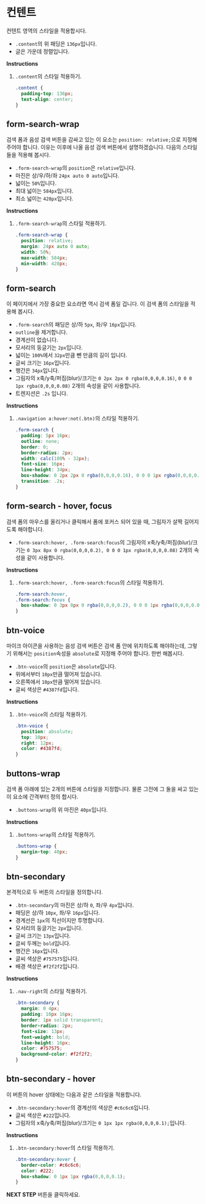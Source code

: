 # 컨텐트
컨텐트 영역의 스타일을 적용합시다.
* `.content`의 위 패딩은 `136px`입니다.
* 글은 가운데 정렬입니다.

**Instructions**
1. `.content`의 스타일 적용하기.
    ```css
    .content {
      padding-top: 136px;
      text-align: center;
    }
    ```



## form-search-wrap
검색 폼과 음성 검색 버튼을 감싸고 있는 이 요소는 `position: relative;`으로 지정해주어야 합니다. 이유는 이후에 나올 음성 검색 버튼에서 설명하겠습니다. 다음의 스타일들을 적용해 봅시다.      
- `.form-search-wrap`의 `position`은 `relative`입니다.
- 마진은 상/우/하/좌 `24px auto 0 auto`입니다.
- 넓이는 `50%`입니다.
- 최대 넓이는 `584px`입니다.
- 최소 넓이는 `428px`입니다.

**Instructions**
1. `.form-search-wrap`의 스타일 적용하기.
   ```css
   .form-search-wrap {
     position: relative;
     margin: 24px auto 0 auto;
     width: 50%;
     max-width: 584px;
     min-width: 428px;
   }
   ```



## form-search
이 페이지에서 가장 중요한 요소라면 역시 검색 폼일 겁니다. 이 검색 폼의 스타일을 적용해 봅시다.
- `.form-search`의 패딩은 상/하 `5px`, 좌/우 `16px`입니다.
- `outline`을 제거합니다.
- 경계선이 없습니다.
- 모서리의 둥글기는 `2px`입니다.
- 넓이는 `100%`에서 `32px`만큼 뺀 만큼의 길이 입니다.
- 글씨 크기는 `16px`입니다.
- 행간은 `34px`입니다.
- 그림자의 x축/y축/퍼짐(blur)/크기는 `0 2px 2px 0 rgba(0,0,0,0.16)`, `0 0 0 1px rgba(0,0,0,0.08)` 2개의 속성을 같이 사용합니다.
- 트렌지션은 `.2s` 입니다.

**Instructions**
1. `.navigation a:hover:not(.btn)`의 스타일 적용하기.
   ```css
   .form-search {
     padding: 5px 16px;
     outline: none;
     border: 0;
     border-radius: 2px;
     width: calc(100% - 32px);
     font-size: 16px;
     line-height: 34px;
     box-shadow: 0 2px 2px 0 rgba(0,0,0,0.16), 0 0 0 1px rgba(0,0,0,0.08);
     transition: .2s;
   }
   ```



## form-search - hover, focus
검색 폼의 마우스를 올리거나 클릭해서 폼에 포커스 되어 있을 때, 그림자가 살짝 길어지도록 해야합니다.      
- `.form-search:hover, .form-search:focus`의 그림자의 x축/y축/퍼짐(blur)/크기는 `0 3px 8px 0 rgba(0,0,0,0.2), 0 0 0 1px rgba(0,0,0,0.08)` 2개의 속성을 같이 사용합니다.

**Instructions**
1. `.form-search:hover, .form-search:focus`의 스타일 적용하기.
   ```css
   .form-search:hover,
   .form-search:focus {
     box-shadow: 0 3px 8px 0 rgba(0,0,0,0.2), 0 0 0 1px rgba(0,0,0,0.08);
   }
   ```



## btn-voice
마이크 아이콘을 사용하는 음성 검색 버튼은 검색 폼 안에 위치하도록 해야하는데, 그렇기 위해서는 `position`속성을 `absolute`로 지정해 주어야 합니다. 한번 해봅시다.      

- `.btn-voice`의 `position`은 `absolute`입니다.
- 위에서부터 `10px`만큼 떨어져 있습니다.
- 오른쪽에서 `10px`만큼 떨어져 있습니다.
- 글씨 색상은 `#4387fd`입니다.

**Instructions**
1. `.btn-voice`의 스타일 적용하기.
   ```css
   .btn-voice {
     position: absolute;
     top: 10px;
     right: 12px;
     color: #4387fd;
   }
   ```
  
   

## buttons-wrap
검색 폼 아래에 있는 2개의 버튼에 스타일을 지정합니다. 물론 그전에 그 둘을 싸고 있는 이 요소에 간격부터 정의 합시다.      
- `.buttons-wrap`의 위 마진은 `40px`입니다.

**Instructions**
1. `.buttons-wrap`의 스타일 적용하기.
   ```css
   .buttons-wrap {
     margin-top: 40px;
   }
   ```



## btn-secondary
본격적으로 두 버튼의 스타일을 정의합니다.  
- `.btn-secondary`의 마진은 상/하 `0`, 좌/우 `4px`입니다.
- 패딩은 상/하 `10px`, 좌/우 `16px`입니다.
- 경계선은 `1px`의 직선이지만 투명합니다.
- 모서리의 둥글기는 `2px`입니다.
- 글씨 크기는 `13px`입니다.
- 글씨 두께는 `bold`입니다.
- 행간은 `16px`입니다.
- 글씨 색상은 `#757575`입니다.
- 배경 색상은 `#f2f2f2`입니다.

**Instructions**
1. `.nav-right`의 스타일 적용하기.
   ```css
   .btn-secondary {
     margin: 0 4px;
     padding: 10px 16px;
     border: 1px solid transparent;
     border-radius: 2px;
     font-size: 13px;
     font-weight: bold;
     line-height: 16px;
     color: #757575;
     background-color: #f2f2f2;
   }
   ```
   
   

## btn-secondary - hover
이 버튼의 hover 상태에는 다음과 같은 스타일을 적용합니다.  
- `.btn-secondary:hover`의 경계선의 색상은 `#c6c6c6`입니다. 
- 글씨 색상은 `#222`입니다.
- 그림자의 x축/y축/퍼짐(blur)/크기는 `0 1px 1px rgba(0,0,0,0.1);`입니다.

**Instructions**
1. `.btn-secondary:hover`의 스타일 적용하기.
   ```css
   .btn-secondary:hover {
     border-color: #c6c6c6;
     color: #222;
     box-shadow: 0 1px 1px rgba(0,0,0,0.1);
   }
   ```



**NEXT STEP** 버튼을 클릭하세요. 